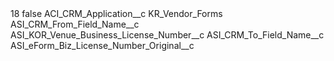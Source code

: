 <?xml version="1.0" encoding="UTF-8"?>
<CustomMetadata xmlns="http://soap.sforce.com/2006/04/metadata" xmlns:xsi="http://www.w3.org/2001/XMLSchema-instance" xmlns:xsd="http://www.w3.org/2001/XMLSchema">
    <label>18</label>
    <protected>false</protected>
    <values>
        <field>ACI_CRM_Application__c</field>
        <value xsi:type="xsd:string">KR_Vendor_Forms</value>
    </values>
    <values>
        <field>ASI_CRM_From_Field_Name__c</field>
        <value xsi:type="xsd:string">ASI_KOR_Venue_Business_License_Number__c</value>
    </values>
    <values>
        <field>ASI_CRM_To_Field_Name__c</field>
        <value xsi:type="xsd:string">ASI_eForm_Biz_License_Number_Original__c</value>
    </values>
</CustomMetadata>
